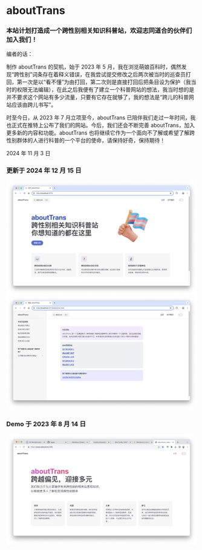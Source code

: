 # aboutTrans

### 本站计划打造成一个跨性别相关知识科普站，欢迎志同道合的伙伴们加入我们！

编者的话：

制作 aboutTrans 的契机，始于 2023 年 5 月，我在浏览萌娘百科时，偶然发现“跨性别”词条存在着释义错误，在我尝试提交修改之后两次被当时的巡查员打回，第一次是以“看不懂”为由打回，第二次则是直接打回后把条目设为保护（我当时的权限无法编辑），在此之后我便有了建立一个科普网站的想法，我当时想的是并不要求这个网站有多少流量，只要有它存在就够了，我的想法是“跨儿的科普网站应该由跨儿书写”。

时至今日，从 2023 年 7 月立项至今，aboutTrans 已陪伴我们走过一年时间，我也正式在推特上公布了我们的网站。今后，我们还会不断完善 aboutTrans，加入更多新的内容和功能。aboutTrans 也将继续它作为一个面向不了解或希望了解跨性别群体的人进行科普的一个平台的使命，请保持好奇，保持期待！

2024 年 11 月 3 日

### 更新于 2024 年 12 月 15 日

![](/docs/public/20241215.png)
![](/docs/public/20241215-2.png)

### Demo 于 2023 年 8 月 14 日

![](/docs/public/20230814.png)

